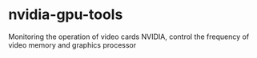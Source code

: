 # nvidia-gpu-tools
Monitoring the operation of video cards NVIDIA, control the frequency of video memory and graphics processor
